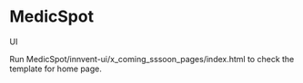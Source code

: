 # MedicSpot
UI

Run MedicSpot/innvent-ui/x_coming_sssoon_pages/index.html to check the template for home page.